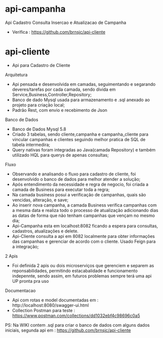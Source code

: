# api-campanha
Api Cadastro Consulta Insercao e Atualizacao de Campanha

* Verifica  : https://github.com/brnsjc/api-cliente


# api-cliente
* Api para Cadastro de Cliente

Arquitetura 

* Api pensada e desenvolvida em camadas, seguimentando e segarando deveres/tarefas por cada camada, sendo divida em Service,Business,Controller,Repository;
* Banco de dado Mysql usada para armazenamento e .sql anexado ao projeto para criação local;
* Padrão Rest, com envio e recebimento de Json


Banco de Dados

* Banco de Dados Mysql 5.8
* Criado 3 tabelas, sendo cliente,campanha e campanha_cliente para vincular campanhas e clientes seguindo melhor pratica de SQL de tabela intermedira;
* Query nativas foram integradas ao Java(camada Repository) e também utilizado HQL para querys de apenas consultas;

Fluxo

* Observando e analisando o fluxo para cadastro de cliente, foi desenvolvido o banco de dados para melhor atender a solução;
* Após entendimento da necessidade e regra de negocio, foi criada a camada de Business para executar toda a regra;
* Na camada business posui a verificação de campanhas, quais são vencidas, alteração, e save;
* Ao inserir nova campanha, a camada Business verifica campanhas com a mesma data e realiza todo o processo de atualização adicionando dias as datas de forma que não tenham campanhas que vençam no mesmo dia;
* Api-Campanha esta em localhost:8082 ficando a espera para consultas, cadastros, atualizações e delete.
* Api-Cliente consulta a api em 8082 localmente para obter informações das campanhas e gerenciar de acordo com o cliente. Usado Feign para a integração;

2 Apis
* Foi definida 2 apis ou dois microserviços que gerenciem e separem as reponsabilidades, permitindo estacabalidade e funcionamento indepennte, sendo assim, em futuros problemas sempre terá uma api UP pronta pra uso

Documentacao
* Api com rotas e model documentadas em : http://localhost:8080/swagger-ui.html
* Collection Postman para teste : https://www.postman.com/collections/dd1032ebf4c98696c0a5



PS: Na WIKI contem .sql para criar o banco de dados com alguns dados iniciais, segunda api em : https://github.com/brnsjc/api-cliente
